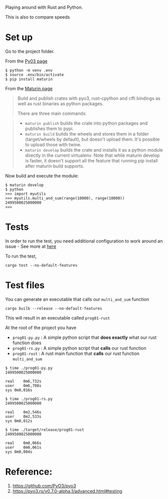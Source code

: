 Playing around with Rust and Python. 

This is also to compare speeds

# Set up

Go to the project folder.

From the [Py03 page](https://github.com/PyO3/pyo3)

```
$ python -m venv .env
$ source .env/bin/activate
$ pip install maturin
```

From the [Maturin page](https://github.com/PyO3/maturin)
> Build and publish crates with pyo3, rust-cpython and cffi bindings as well as rust binaries as python packages.
> 
> There are three main commands:

>   * `maturin publish` builds the crate into python packages and publishes them to pypi.
>   * `maturin build` builds the wheels and stores them in a folder (target/wheels by default), but doesn't upload them. It's possible to upload those with twine.
>   * `maturin develop` builds the crate and installs it as a python module directly in the current virtualenv. Note that while maturin develop is faster, it doesn't support all the feature that running pip install after maturin build supports.



Now build and execute the module:

```
$ maturin develop
$ python
>>> import myutils
>>> myutils.multi_and_sum(range(10000), range(10000))
2499500025000000
>>> 
```


# Tests

In order to run the test, you need additional configuration to work around an issue - See more at [here](https://pyo3.rs/v0.7.0-alpha.1/advanced.html#testing)


To run the test,
```
cargo test --no-default-features
```

# Test files

You can generate an executable that calls our `multi_and_sum` function

```
cargo builb --release --no-default-features
```

This will result in an executable called `prog01-rust`

At the root of the project you have 
* `prog01-py.py` : A simple python script that **does exactly** what our rust function does
* `prog01-rs.py` : A simple python script that **calls** our rust function
* `prog01-rust`  : A rust main function that **calls** our rust function `multi_and_sum` 

```
$ time ./prog01-py.py 
2499500025000000

real	0m6,732s
user	0m6,708s
sys	0m0,016s
```

```
$ time ./prog01-rs.py 
2499500025000000

real	0m2,546s
user	0m2,533s
sys	0m0,012s
```

```
$ time ./target/release/prog01-rust 
2499500025000000

real	0m0,066s
user	0m0,061s
sys	0m0,004s
```


# Reference:
1) https://github.com/PyO3/pyo3
2) https://pyo3.rs/v0.7.0-alpha.1/advanced.html#testing
